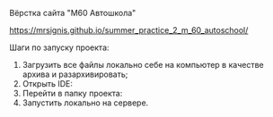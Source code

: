 Вёрстка сайта "М60 Автошкола"

https://mrsignis.github.io/summer_practice_2_m_60_autoschool/


Шаги по запуску проекта:

1) Загрузить все файлы локально себе на компьютер в качестве архива и разархивировать;
2) Открыть IDE:
3) Перейти в папку проекта:
4) Запустить локально на сервере.
